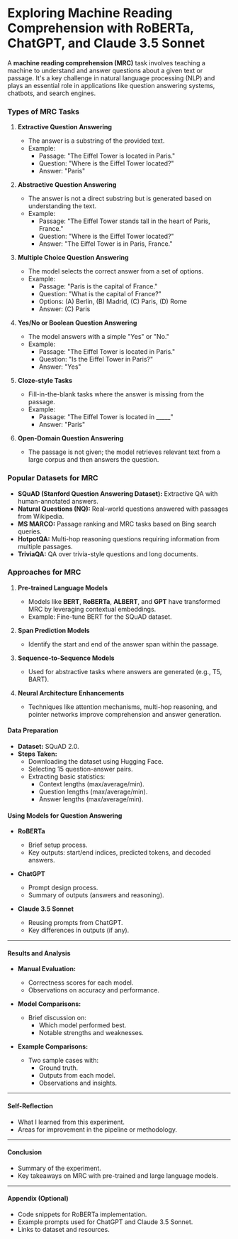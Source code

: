 
# Exploring Machine Reading Comprehension with RoBERTa, ChatGPT, and Claude 3.5 Sonnet

A **machine reading comprehension (MRC)** task involves teaching a machine to understand and answer questions about a given text or passage. It's a key challenge in natural language processing (NLP) and plays an essential role in applications like question answering systems, chatbots, and search engines.

### Types of MRC Tasks
1. **Extractive Question Answering**
   - The answer is a substring of the provided text.
   - Example:
     - Passage: "The Eiffel Tower is located in Paris."
     - Question: "Where is the Eiffel Tower located?"
     - Answer: "Paris"

2. **Abstractive Question Answering**
   - The answer is not a direct substring but is generated based on understanding the text.
   - Example:
     - Passage: "The Eiffel Tower stands tall in the heart of Paris, France."
     - Question: "Where is the Eiffel Tower located?"
     - Answer: "The Eiffel Tower is in Paris, France."

3. **Multiple Choice Question Answering**
   - The model selects the correct answer from a set of options.
   - Example:
     - Passage: "Paris is the capital of France."
     - Question: "What is the capital of France?"
     - Options: (A) Berlin, (B) Madrid, (C) Paris, (D) Rome
     - Answer: (C) Paris

4. **Yes/No or Boolean Question Answering**
   - The model answers with a simple "Yes" or "No."
   - Example:
     - Passage: "The Eiffel Tower is located in Paris."
     - Question: "Is the Eiffel Tower in Paris?"
     - Answer: "Yes"

5. **Cloze-style Tasks**
   - Fill-in-the-blank tasks where the answer is missing from the passage.
   - Example:
     - Passage: "The Eiffel Tower is located in _____"
     - Answer: "Paris"

6. **Open-Domain Question Answering**
   - The passage is not given; the model retrieves relevant text from a large corpus and then answers the question.


### Popular Datasets for MRC
- **SQuAD (Stanford Question Answering Dataset):** Extractive QA with human-annotated answers.
- **Natural Questions (NQ):** Real-world questions answered with passages from Wikipedia.
- **MS MARCO:** Passage ranking and MRC tasks based on Bing search queries.
- **HotpotQA:** Multi-hop reasoning questions requiring information from multiple passages.
- **TriviaQA:** QA over trivia-style questions and long documents.


### Approaches for MRC
1. **Pre-trained Language Models**
   - Models like **BERT**, **RoBERTa**, **ALBERT**, and **GPT** have transformed MRC by leveraging contextual embeddings.
   - Example: Fine-tune BERT for the SQuAD dataset.

2. **Span Prediction Models**
   - Identify the start and end of the answer span within the passage.

3. **Sequence-to-Sequence Models**
   - Used for abstractive tasks where answers are generated (e.g., T5, BART).

4. **Neural Architecture Enhancements**
   - Techniques like attention mechanisms, multi-hop reasoning, and pointer networks improve comprehension and answer generation.

#### **Data Preparation**
- **Dataset:** SQuAD 2.0.
- **Steps Taken:**
  - Downloading the dataset using Hugging Face.
  - Selecting 15 question-answer pairs.
  - Extracting basic statistics:
    - Context lengths (max/average/min).
    - Question lengths (max/average/min).
    - Answer lengths (max/average/min).

#### **Using Models for Question Answering**
- **RoBERTa**
  - Brief setup process.
  - Key outputs: start/end indices, predicted tokens, and decoded answers.

- **ChatGPT**
  - Prompt design process.
  - Summary of outputs (answers and reasoning).

- **Claude 3.5 Sonnet**
  - Reusing prompts from ChatGPT.
  - Key differences in outputs (if any).

---

#### **Results and Analysis**
- **Manual Evaluation:**
  - Correctness scores for each model.
  - Observations on accuracy and performance.

- **Model Comparisons:**
  - Brief discussion on:
    - Which model performed best.
    - Notable strengths and weaknesses.

- **Example Comparisons:**
  - Two sample cases with:
    - Ground truth.
    - Outputs from each model.
    - Observations and insights.

---

#### **Self-Reflection**
- What I learned from this experiment.
- Areas for improvement in the pipeline or methodology.

---

#### **Conclusion**
- Summary of the experiment.
- Key takeaways on MRC with pre-trained and large language models.

---

#### **Appendix (Optional)**
- Code snippets for RoBERTa implementation.
- Example prompts used for ChatGPT and Claude 3.5 Sonnet.
- Links to dataset and resources.

